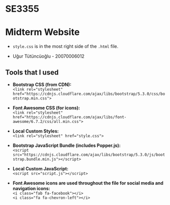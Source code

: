 # SE3355

# Midterm Website

- `style.css` is in the most right side of the `.html` file.

- Uğur Tütüncüoğlu - 20070006012

## Tools that I used

- **Bootstrap CSS (from CDN):**  
  `<link rel="stylesheet" href="https://cdnjs.cloudflare.com/ajax/libs/bootstrap/5.3.0/css/bootstrap.min.css">`

- **Font Awesome CSS (for icons):**  
  `<link rel="stylesheet" href="https://cdnjs.cloudflare.com/ajax/libs/font-awesome/6.7.2/css/all.min.css">`

- **Local Custom Styles:**  
  `<link rel="stylesheet" href="style.css">`

- **Bootstrap JavaScript Bundle (includes Popper.js):**  
  `<script src="https://cdnjs.cloudflare.com/ajax/libs/bootstrap/5.3.0/js/bootstrap.bundle.min.js"></script>`

- **Local Custom JavaScript:**  
  `<script src="script.js"></script>`

- **Font Awesome icons are used throughout the file for social media and navigation icons:**  
  `<i class="fab fa-facebook"></i>`  
  `<i class="fa fa-chevron-left"></i>`
